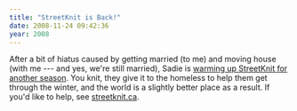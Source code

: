 ```yaml
---
title: "StreetKnit is Back!"
date: 2008-11-24 09:42:36
year: 2008
---
```

After a bit of hiatus caused by getting married (to me) and moving house (with me --- and yes, we're still married), Sadie is <a href="http://www.streetknit.ca/?p=68">warming up StreetKnit for another season</a>. You knit, they give it to the homeless to help them get through the winter, and the world is a slightly better place as a result.  If you'd like to help, see <a href="http://www.streetknit.ca">streetknit.ca</a>.
